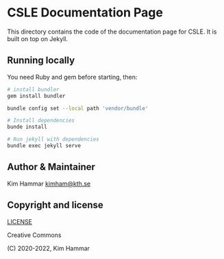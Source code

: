 # CSLE Documentation Page

This directory contains the code of the documentation page for CSLE. It is built on top on Jekyll.

## Running locally

You need Ruby and gem before starting, then:

```bash
# install bundler
gem install bundler

bundle config set --local path 'vendor/bundle'

# Install dependencies
bunde install

# Run jekyll with dependencies
bundle exec jekyll serve
```
## Author & Maintainer

Kim Hammar <kimham@kth.se>

## Copyright and license

[LICENSE](../LICENSE.md)

Creative Commons

(C) 2020-2022, Kim Hammar